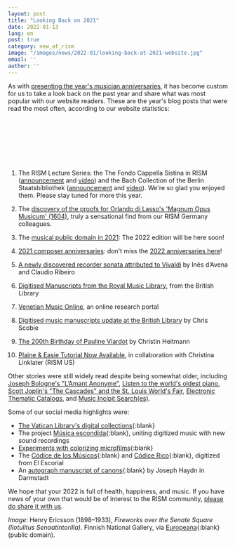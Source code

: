 ```yaml
---
layout: post
title: "Looking Back on 2021"
date: 2022-01-13
lang: en
post: true
category: new_at_rism
image: "/images/news/2022-01/looking-back-at-2021-website.jpg"
email: ''
author: ''
---
```


As with [presenting the year's musician anniversaries](/musical_anniversaries/2022/01/10/musician-anniversaries-2022.html), it has become custom for us to take a look back on the past year and share what was most popular with our website readers. These are the year's blog posts that were read the most often, according to our website statistics:  

&nbsp;  
&nbsp;  
&nbsp;  
&nbsp;   
&nbsp;   
&nbsp;   
1. The RISM Lecture Series: the The Fondo Cappella Sistina in RISM ([announcement](/events/2021/01/11/first-rism-lecture-fondo-cappella-sistina.html) and [video](/events/2021/03/04/rism-lecture-cappella-sistina-online.html)) and the Bach Collection of the Berlin Staatsbibliothek ([announcement](/events/2021/04/29/second-rism-lecture-bach-collection-berlin-staatsbibliothek.html) and [video](/events/2021/07/08/rism-lecture-bach-collection-berlin-staatsbibliothek-now-online.html)). We're so glad you enjoyed them. Please stay tuned for more this year.

2. The [discovery of the proofs for Orlando di Lasso's 'Magnum Opus Musicum' (1604)](/rediscovered/2021/03/15/proofs-orlando-di-lasso-magnum-opus-musicum.html), truly a sensational find from our RISM Germany colleagues.  

3. The [musical public domain in 2021](/in_the_news/2021/02/22/public-domain-music-2021.html): The 2022 edition will be here soon!

4. [2021 composer anniversaries](/musical_anniversaries/2021/01/14/composer-anniversaries-2021.html): don't miss the [2022 anniversaries here](/musical_anniversaries/2022/01/10/musician-anniversaries-2022.html)!

5. [A newly discovered recorder sonata attributed to Vivaldi](/rediscovered/2021/11/08/a-newly-discovered-recorder-sonata-attributed-to-vivaldi.html) by Inês d’Avena and Claudio Ribeiro

6. [Digitised Manuscripts from the Royal Music Library](/library_collections/2021/08/16/digitised-manuscripts-from-the-royal-music-library.html), from the British Library

7. [Venetian Music Online](/electronic_resources/2021/06/28/venetian-music-online.html), an online research portal

8. [Digitised music manuscripts update at the British Library](/library_collections/2021/10/18/british-library-digitised-music-manuscripts-update.html) by Chris Scobie

9. [The 200th Birthday of Pauline Viardot](/musical_anniversaries/2021/07/15/200th-birthday-pauline-viardot.html) by Christin Heitmann

10. [Plaine & Easie Tutorial Now Available](/new_at_rism/2021/06/10/plaine-easie-code-new-tutorial.html), in collaboration with Christina Linklater (RISM US)

Other stories were still widely read despite being somewhat older, including [Joseph Bologne's "L’Amant Anonyme"](/new_publications/2020/12/07/joseph-bolognes-lamant-anonyme.html), [Listen to the world's oldest piano](/rediscovered/2014/05/28/listen-to-the-worlds-oldest-piano.html), [Scott Joplin's "The Cascades" and the St. Louis World's Fair](/musical_anniversaries/2017/03/30/scott-joplins-the-cascades-and-the-st-louis-worlds.html), [Electronic Thematic Catalogs](/new_at_rism/2020/11/09/electronic-thematic-catalogs.html), and [Music Incipit Search(es)](/rism_online_catalog/2016/11/10/music-incipit-searchesthe-incipit-search-in-the.html).

Some of our social media highlights were:
- [The Vatican Library's digital collections](https://digi.vatlib.it/mss/Capp.Sist){:blank}
- The project [Música escondida](http://www.escond.es/musicaescondida){:blank}, uniting digitized music with new sound recordings
- [Experiments with colorizing microfilms](https://twitter.com/PonteIneptique/status/1435163187494727680){:blank}
- The [Códice de los Músicos](https://bit.ly/3x4mGDE){:blank} and [Códice Rico](https://bit.ly/3dpdZfe){:blank}, digitized from El Escorial
- An [autograph manuscript of canons](http://tudigit.ulb.tu-darmstadt.de/show/Mus-Ms-989 ){:blank} by Joseph Haydn in Darmstadt

We hope that your 2022 is full of health, happiness, and music. If you have news of your own that would be of interest to the RISM community, [please do share it with us](/community/share-your-news.html).

_Image_: Henry Ericsson (1898–1933), _Fireworks over the Senate Square (Ilotulitus Senaatintorilla)_. Finnish National Gallery, via [Europeana](https://www.europeana.eu/de/item/2021012/app_si_C_IV_1107?lang=en){:blank} (public domain).
